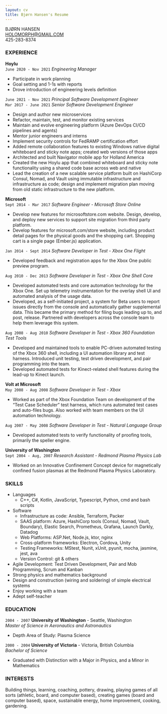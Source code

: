 ```yaml
---
layout: cv
title: Bjørn Hansen's Resume
---
```

BJØRN HANSEN  
HOLOMORPH@GMAIL.COM  
425-283-8374  

### EXPERIENCE

__Hoylu__  
`June 2020 - Nov 2021`
*Engineering Manager*
  - Participate in work planning
  - Goal setting and 1-1s with reports
  - Drove introduction of engineering levels definition

`June 2021 - Nov 2021`
*Principal Software Development Engineer*  
`Mar 2017 - June 2021`
*Senior Software Development Engineer*  
  - Design and author new microservices
  - Refactor, maintain, test, and monitor existing services
  - Maintain and evolve engineering platform (Azure DevOps CI/CD pipelines and agents)
  - Mentor junior engineers and interns
  - Implement security controls for FedRAMP certification effort
  - Added remote collaboration features to existing Windows native digital whiteboard and sticky note apps; created web versions of those apps
  - Architected and built Navigator mobile app for Holland America
  - Created the new Hoylu app that combined whiteboard and sticky note functionality using a shared code base across web and native
  - Lead the creation of a new scalable service platform built on HashiCorp Consul, Nomad, and Vault using immutable infrastructure and infrastructure as code; design and implement migration plan moving from old static infrastructure to the new platform.

__Microsoft__  
`Sept 2014 - Mar 2017`
*Software Engineer - Microsoft Store Online*  
  - Develop new features for microsoftstore.com website. Design, develop, and deploy new services
to support site migration from third party platform.
  - Develop features for microsoft.com/store website, including product detail pages for the
physical goods and the shopping cart. Shopping cart is a single page (Ember.js) application.

`Jan 2014 - Sept 2014` 
*Software Developer in Test - Xbox One Flight*  
  - Developed feedback and registration apps for the Xbox One public preview program.
  
`Aug 2010 - Dec 2013`
*Software Developer in Test - Xbox One Shell Core*  
  - Developed automated tests and core automation technology for the Xbox One. Set up
telemetry instrumentation for the overlay shell UI and automated analysis of the usage data.
  - Developed, as a self-initiated project, a system for Beta users to report issues directly
from the console and automatically gather supplemental data. This became the primary
method for filing bugs leading up to, and post, release. Partnered with developers across the
console team to help them leverage this system.

`Aug 2008 - Aug 2010`
*Software Developer in Test - Xbox 360 Foundation Test Tools*  
  - Developed and maintained tools to enable PC-driven automated testing of the Xbox 360 shell,
including a UI automation library and test harness. Introduced unit testing, test
driven development, and pair programming into the team.
  - Developed automated tests for Kinect-related shell features during the lead-up to Kinect
launch.

__Volt at Microsoft__  
`May 2008 - Aug 2008`
*Software Developer in Test - Xbox* 
  - Worked as part of the Xbox Foundation Team on development of the “Test Case Scheduler”
test harness, which runs automated test cases and auto-files bugs. Also worked with team
members on the UI automation technology.

`Aug 2007 - May 2008`
*Software Developer in Test - Natural Language Group*  
  - Developed automated tests to verify functionality of proofing tools, primarily the speller
engine.

__University of Washington__  
`Sept 2004 - Aug, 2007`
*Research Assistant - Redmond Plasma Physics Lab*  
  - Worked on an Innovative Confinement Concept device for magnetically confined fusion
plasmas at the Redmond Plasma Physics Laboratory.

### SKILLS
* Languages
  - C++, C#, Kotlin, JavaScript, Typescript, Python, cmd and bash scripts
* Software
  - Infrastructure as code: Ansible, Terraform, Packer
  - SAAS platform: Azure, HashiCorp tools (Consul, Nomad, Vault, Boundary), Elastic Search, Prometheus, Grafana, Launch Darkly, Datadog
  - Web Platforms: ASP.Net, Node.js, ktor, nginx
  - Cross-platform frameworks: Electron, Cordova, Unity
  - Testing Frameworks: MStest, Nunit, xUnit, pyunit, mocha, jasmine, jest, ava
  - Version Control: git & others
* Agile Development: Test Driven Development, Pair and Mob Programming, Scrum and Kanban
* Strong physics and mathematics background
* Design and construction (wiring and soldering) of simple electrical systems
* Enjoy working with a team
* Adept self-teacher

### EDUCATION
`2004 - 2007`
__University of Washington__ - Seattle, Washington  
*Master of Science in Aeronautics and Astronautics*
  - Depth Area of Study: Plasma Science

`2000 - 2004`
__University of Victoria__ - Victoria, British Columbia  
*Bachelor of Science*
  - Graduated with Distinction with a Major in Physics, and a Minor in Mathematics

### INTERESTS
Building things, learning, coaching,
pottery, drawing, playing games of all sorts (athletic, board, and computer based), creating games (board and computer based), space, sustainable energy, home improvement, cooking, gardening.
